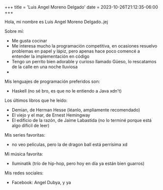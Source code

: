 +++
title = 'Luis Angel Moreno Delgado'
date = 2023-10-26T21:12:35-06:00
+++

Hola, mi nombre es Luis Angel Moreno Delgado..jej

Sobre mí:
- Me gusta cocinar
- Me interesa mucho la programación competitiva, en ocasiones resuelvo problemas en papel y lápiz, pero apenas hace poco comencé a entender la implementación en código
- Tengo un perrito bien adorable y curioso llamado Güeso, lo rescatamos de la calle en una noche lluviosa
- 
Mis lenguajes de programación preferidos son:
- Haskell (no sé bro, es que no le entiendo a Java xdn't)

Los últimos libros que he leído:
- Demian, de Herman Hesse (léanlo, ampliamente recomendado)
- El viejo y el mar, de Ernest Hemingway
- El edificio de la razón, de Jaime Labastida (no lo terminé porque está algo difícil de leer)

Mis series favoritas:
- no veo películas, pero la de dragon ball está perrísima xd

Mi música favorita:
- Iluminatik (trío de hip-hop, pero hoy en día ya están bien guarros)

Mis redes sociales:
- Facebook: Angel Dubya, y ya 